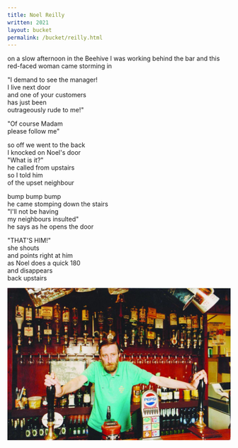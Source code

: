 ```yaml
---
title: Noel Reilly
written: 2021
layout: bucket
permalink: /bucket/reilly.html
---
```


<div class="poem">
on a slow afternoon in the Beehive  
I was working behind the bar  
and this red-faced woman  
came storming in  


"I demand to see the manager!  
I live next door  
and one of your customers  
has just been  
outrageously rude to me!"


"Of course Madam  
please follow me"


so off we went to the back  
I knocked on Noel's door  
"What is it?"  
he called from upstairs  
so I told him  
of the upset neighbour


bump bump bump  
he came stomping down the stairs  
"I'll not be having  
my neighbours insulted"  
he says as he opens the door


"THAT'S HIM!"  
she shouts  
and points right at him  
as Noel does a quick 180  
and disappears  
back upstairs
</div>

![Noel Reilly](/assets/images/bucket/noel-reilly.jpg "Noel Reilly")
